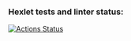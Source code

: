 ### Hexlet tests and linter status:
[![Actions Status](https://github.com/al-burtsev/frontend-project-44/workflows/hexlet-check/badge.svg)](https://github.com/al-burtsev/frontend-project-44/actions)